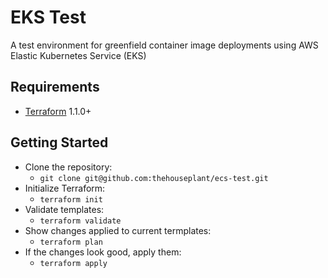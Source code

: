 # EKS Test

A test environment for greenfield container image deployments using AWS Elastic Kubernetes Service (EKS)

## Requirements

- [Terraform](https://terraform.io) 1.1.0+

## Getting Started

- Clone the repository:
  - `git clone git@github.com:thehouseplant/ecs-test.git`
- Initialize Terraform:
  - `terraform init`
- Validate templates:
  - `terraform validate`
- Show changes applied to current termplates:
  - `terraform plan`
- If the changes look good, apply them:
  - `terraform apply`
